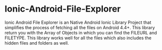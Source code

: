 # Ionic-Android-File-Explorer
Ionic Android File Explorer is an Native Android Ionic Library Project that simplifies the process of fetching all the files on Android 4.4+.  This library return you with the Array of Objects in which you can find the FILEURL and FILETYPE. This library works well for all the files which also includes the hidden files and folders as well.
